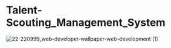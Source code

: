 # Talent-Scouting_Management_System
![22-220999_web-developer-wallpaper-web-development (1)](https://user-images.githubusercontent.com/105204048/222449413-4ec5e689-a3c5-4f37-88f3-4696d069894b.jpg)
